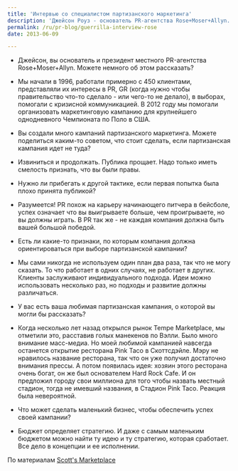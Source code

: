 ```yaml
---
title: 'Интервью со специалистом партизанского маркетинга'
description: 'Джейсон Роуз - основатель PR-агентства Rose+Moser+Allyn. Его компания стоит за некоторыми маркетинговыми кампаниями в штате Аризона. - Джейсон, вы основатель и президент местного PR-агентства Rose+Moser+Allyn. Можете немного об этом рассказать?'
permalink: /ru/pr-blog/guerrilla-interview-rose
date: 2013-06-09

---
```


- Джейсон, вы основатель и президент местного PR-агентства Rose+Moser+Allyn. Можете немного об этом рассказать?

 - Мы начали в 1996, работали примерно с 450 клиентами, представляли их интересы в PR, GR (когда нужно чтобы правительство что-то сделало - или чего-то не делало), в выборах, помогали с кризисной коммуникацией.  В 2012 году мы помогали организовать маркетинговую кампанию для крупнейшего однодневного Чемпионата по Поло в США.

 - Вы создали много кампаний партизанского маркетинга. Можете поделиться каким-то советом, что стоит сделать, если партизанская кампания идет не туда?

 - Извиниться и продолжать. Публика прощает. Надо только иметь смелость признать, что вы были правы.

 - Нужно ли прибегать к другой тактике, если первая попытка была плохо принята публикой?

 - Разумеется! PR похож на карьеру начинающего питчера в бейсболе, успех означает что вы выигрываете больше, чем проигрываете, но вы должны играть. В PR так же - не каждая компания должна быть вашей большой победой.

 - Есть ли какие-то признаки, по которым компания должна ориентироваться при выборе партизанской кампании?

 - Мы сами никогда не используем один план два раза, так что не могу сказать. То что работает в одних случаях, не работает в других. Клиенты заслуживают индивидуального подхода. Идеи можно использовать несколько раз, но подходы и  развитие должны различаться.

 - У вас есть ваша любимая партизанская кампания, о которой вы могли бы рассказать?

 - Когда несколько лет  назад открылся рынок Tempe Marketplace, мы отметили это, расставив голых манекенов по Вэлли. Было много внимание масс-медиа. Но моей любимой кампанией навсегда останется открытие ресторана Pink Taco в Скоттсдэйле. Мэру не нравилось название ресторана, так что он уже получил достаточно внимания прессы. А потом появилась идея: хозяин этого ресторана очень богат, он же был основателем Hard Rock Cafe. И он предложил городу свои миллиона для того чтобы назвать местный стадион, тогда не имевший названия, в Стадион Pink Taco. Реакция была невероятной.

- Что может сделать маленький бизнес, чтобы обеспечить успех своей кампании?

 - Бюджет определяет стратегию. И даже с самым маленьким бюджетом можно найти ту идею и ту стратегию, которая сработает. Все дело в концепции и ее исполнении.

По материалам <a href="http://www.scottsmarketplace.com/blog/business/jason-rose-talks-guerrilla-marketing/"> Scott's Marketplace</a>

